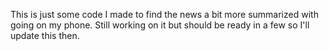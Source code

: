 This is just some code I made to find the news a bit more summarized with going on my phone. Still working on it but should be ready in a few so I'll update this then.